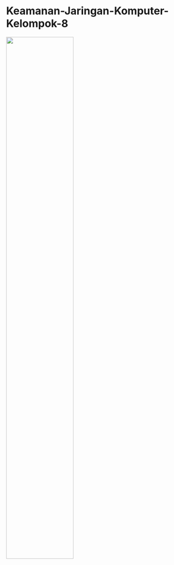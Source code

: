 # Keamanan-Jaringan-Komputer-Kelompok-8



<img src="https://github.com/MuhammadVito/Keamanan-Jaringan-Komputer-Kelompok-8/assets/152166427/18635e33-944b-4a5d-a544-58a1d50ee865" width=60% height=60%>
